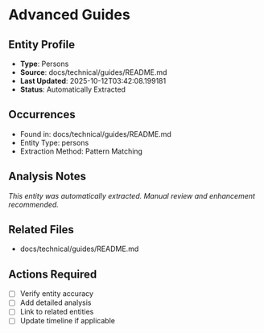 # Advanced Guides

## Entity Profile
- **Type**: Persons
- **Source**: docs/technical/guides/README.md
- **Last Updated**: 2025-10-12T03:42:08.199181
- **Status**: Automatically Extracted

## Occurrences
- Found in: docs/technical/guides/README.md
- Entity Type: persons
- Extraction Method: Pattern Matching

## Analysis Notes
*This entity was automatically extracted. Manual review and enhancement recommended.*

## Related Files
- docs/technical/guides/README.md

## Actions Required
- [ ] Verify entity accuracy
- [ ] Add detailed analysis
- [ ] Link to related entities
- [ ] Update timeline if applicable

